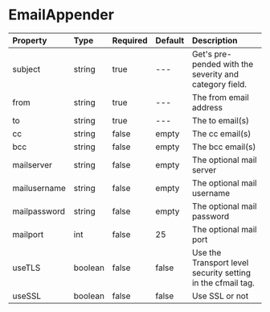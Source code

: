 # EmailAppender

| Property | Type | Required | Default | Description |
| :--- | :--- | :--- | :--- | :--- |
| subject | string | true | --- | Get's pre-pended with the severity and category field. |
| from | string | true | --- | The from email address |
| to | string | true | --- | The to email\(s\) |
| cc | string | false | empty | The cc email\(s\) |
| bcc | string | false | empty | The bcc email\(s\) |
| mailserver | string | false | empty | The optional mail server |
| mailusername | string | false | empty | The optional mail username |
| mailpassword | string | false | empty | The optional mail password |
| mailport | int | false | 25 | The optional mail port |
| useTLS | boolean | false | false | Use the Transport level security setting in the cfmail tag. |
| useSSL | boolean | false | false | Use SSL or not |

